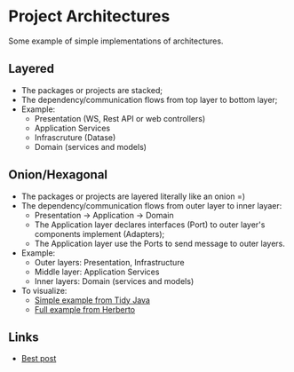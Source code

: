 # Project Architectures

Some example of simple implementations of architectures.

## Layered
* The packages or projects are stacked;
* The dependency/communication flows from top layer to bottom layer;
* Example:
  * Presentation (WS, Rest API or web controllers)
  * Application Services
  * Infrascruture (Datase)
  * Domain (services and models)

## Onion/Hexagonal
* The packages or projects are layered literally like an onion =)
* The dependency/communication flows from outer layer to inner layaer:
  * Presentation -> Application -> Domain
  * The Application layer declares interfaces (Port) to outer layer's components implement (Adapters);
  * The Application layer use the Ports to send message to outer layers.
* Example:
  * Outer layers: Presentation, Infrastructure
  * Middle layer: Application Services
  * Inner layers: Domain (services and models)
* To visualize:
  * [Simple example from Tidy Java](http://tidyjava.com/wp-content/uploads/2017/02/kolka-768x768.png)
  * [Full example from Herberto](https://herbertograca.files.wordpress.com/2018/11/100-explicit-architecture-svg.png?w=1200)


## Links
* [Best post](https://herbertograca.com/2017/11/16/explicit-architecture-01-ddd-hexagonal-onion-clean-cqrs-how-i-put-it-all-together)
